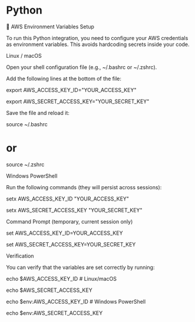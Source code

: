 # Python

🔧 AWS Environment Variables Setup

To run this Python integration, you need to configure your AWS credentials as environment variables. This avoids hardcoding secrets inside your code.

Linux / macOS

Open your shell configuration file (e.g., ~/.bashrc or ~/.zshrc).

Add the following lines at the bottom of the file:

export AWS_ACCESS_KEY_ID="YOUR_ACCESS_KEY"

export AWS_SECRET_ACCESS_KEY="YOUR_SECRET_KEY"

Save the file and reload it:

source ~/.bashrc
# or
source ~/.zshrc

Windows
PowerShell

Run the following commands (they will persist across sessions):

setx AWS_ACCESS_KEY_ID "YOUR_ACCESS_KEY"

setx AWS_SECRET_ACCESS_KEY "YOUR_SECRET_KEY"

Command Prompt (temporary, current session only)

set AWS_ACCESS_KEY_ID=YOUR_ACCESS_KEY

set AWS_SECRET_ACCESS_KEY=YOUR_SECRET_KEY

Verification

You can verify that the variables are set correctly by running:

echo $AWS_ACCESS_KEY_ID        # Linux/macOS

echo $AWS_SECRET_ACCESS_KEY

echo $env:AWS_ACCESS_KEY_ID    # Windows PowerShell

echo $env:AWS_SECRET_ACCESS_KEY
